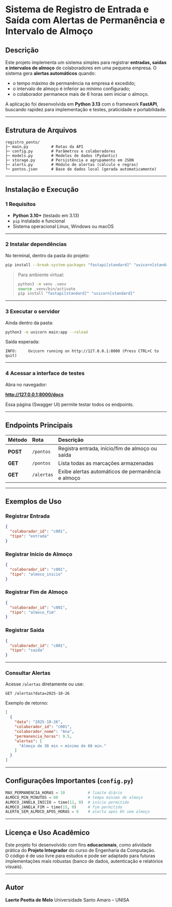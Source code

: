 # Sistema de Registro de Entrada e Saída com Alertas de Permanência e Intervalo de Almoço

## Descrição
Este projeto implementa um sistema simples para registrar **entradas, saídas e intervalos de almoço** de colaboradores em uma pequena empresa. O sistema gera **alertas automáticos** quando:
- o tempo máximo de permanência na empresa é excedido;
- o intervalo de almoço é inferior ao mínimo configurado;
- o colaborador permanece mais de 6 horas sem iniciar o almoço.

A aplicação foi desenvolvida em **Python 3.13** com o framework **FastAPI**, buscando rapidez para implementação e testes, praticidade e portabilidade.

---

## Estrutura de Arquivos

```
registro_ponto/
├─ main.py          # Rotas da API
├─ config.py        # Parâmetros e colaboradores
├─ models.py        # Modelos de dados (Pydantic)
├─ storage.py       # Persistência e agrupamento em JSON
├─ alerts.py        # Módulo de alertas (cálculo e regras)
└─ pontos.json      # Base de dados local (gerada automaticamente)
```

---

## Instalação e Execução

### 1️ Requisitos
- **Python 3.10+** (testado em 3.13)
- `pip` instalado e funcional
- Sistema operacional Linux, Windows ou macOS

---

### 2 Instalar dependências

No terminal, dentro da pasta do projeto:

```bash
pip install --break-system-packages "fastapi[standard]" "uvicorn[standard]"
```

> Para ambiente virtual:
> ```bash
> python3 -m venv .venv
> source .venv/bin/activate
> pip install "fastapi[standard]" "uvicorn[standard]"
> ```

---

### 3 Executar o servidor

Ainda dentro da pasta:

```bash
python3 -m uvicorn main:app --reload
```

Saída esperada:

```
INFO:     Uvicorn running on http://127.0.0.1:8000 (Press CTRL+C to quit)
```

---

### 4️ Acessar a interface de testes

Abra no navegador:

**http://127.0.0.1:8000/docs**

Essa página (Swagger UI) permite testar todos os endpoints.

---

## Endpoints Principais

| Método | Rota | Descrição |
|:-------|:------|:-----------|
| **POST** | `/pontos` | Registra entrada, início/fim de almoço ou saída |
| **GET** | `/pontos` | Lista todas as marcações armazenadas |
| **GET** | `/alertas` | Exibe alertas automáticos de permanência e almoço |

---

## Exemplos de Uso

### Registrar Entrada
```json
{
  "colaborador_id": "c001",
  "tipo": "entrada"
}
```

### Registrar Início de Almoço
```json
{
  "colaborador_id": "c001",
  "tipo": "almoco_inicio"
}
```

### Registrar Fim de Almoço
```json
{
  "colaborador_id": "c001",
  "tipo": "almoco_fim"
}
```

### Registrar Saída
```json
{
  "colaborador_id": "c001",
  "tipo": "saida"
}
```

---

### Consultar Alertas
Acesse `/alertas` diretamente ou use:
```
GET /alertas?data=2025-10-26
```

Exemplo de retorno:
```json
[
  {
    "data": "2025-10-26",
    "colaborador_id": "c001",
    "colaborador_nome": "Ana",
    "permanencia_horas": 9.5,
    "alertas": [
      "Almoço de 30 min < mínimo de 60 min."
    ]
  }
]
```

---

## Configurações Importantes (`config.py`)

```python
MAX_PERMANENCIA_HORAS = 10          # limite diário
ALMOCO_MIN_MINUTOS = 60             # tempo mínimo de almoço
ALMOCO_JANELA_INICIO = time(11, 0)  # início permitido
ALMOCO_JANELA_FIM = time(15, 0)     # fim permitido
ALERTA_SEM_ALMOCO_APOS_HORAS = 6    # alerta após 6h sem almoço
```

---

## Licença e Uso Acadêmico
Este projeto foi desenvolvido com fins **educacionais**, como atividade prática do **Projeto Integrador** do curso de Engenharia da Computação.  
O código é de uso livre para estudos e pode ser adaptado para futuras implementações mais robustas (banco de dados, autenticação e relatórios visuais).

---

## Autor
**Laerte Peotta de Melo**
Universidade Santo Amaro – UNISA
